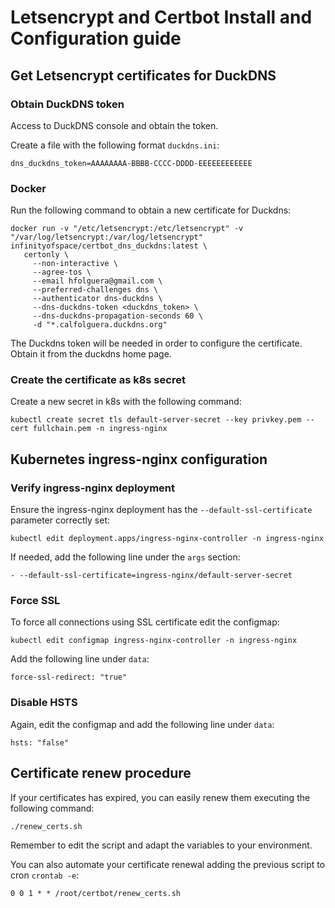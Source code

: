 # Letsencrypt and Certbot Install and Configuration guide

## Get Letsencrypt certificates for DuckDNS

### Obtain DuckDNS token
Access to DuckDNS console and obtain the token.


Create a file with the following format `duckdns.ini`:
```
dns_duckdns_token=AAAAAAAA-BBBB-CCCC-DDDD-EEEEEEEEEEEE
```

### Docker
Run the following command to obtain a new certificate for Duckdns:
```
docker run -v "/etc/letsencrypt:/etc/letsencrypt" -v "/var/log/letsencrypt:/var/log/letsencrypt" infinityofspace/certbot_dns_duckdns:latest \
   certonly \
     --non-interactive \
     --agree-tos \
     --email hfolguera@gmail.com \
     --preferred-challenges dns \
     --authenticator dns-duckdns \
     --dns-duckdns-token <duckdns_token> \
     --dns-duckdns-propagation-seconds 60 \
     -d "*.calfolguera.duckdns.org"
```

The Duckdns token will be needed in order to configure the certificate. Obtain it from the duckdns home page.

### Create the certificate as k8s secret
Create a new secret in k8s with the following command:
```
kubectl create secret tls default-server-secret --key privkey.pem --cert fullchain.pem -n ingress-nginx
```

## Kubernetes ingress-nginx configuration

### Verify ingress-nginx deployment
Ensure the ingress-nginx deployment has the `--default-ssl-certificate` parameter correctly set:

```
kubectl edit deployment.apps/ingress-nginx-controller -n ingress-nginx
```

If needed, add the following line under the `args` section:
```
- --default-ssl-certificate=ingress-nginx/default-server-secret
```

### Force SSL
To force all connections using SSL certificate edit the configmap:
```
kubectl edit configmap ingress-nginx-controller -n ingress-nginx
```

Add the following line under `data`:
```
force-ssl-redirect: "true"
```

### Disable HSTS
Again, edit the configmap and add the following line under `data`:
```
hsts: "false"
```

## Certificate renew procedure
If your certificates has expired, you can easily renew them executing the following command:
```
./renew_certs.sh
```

Remember to edit the script and adapt the variables to your environment.

You can also automate your certificate renewal adding the previous script to cron `crontab -e`:
```
0 0 1 * * /root/certbot/renew_certs.sh
```
